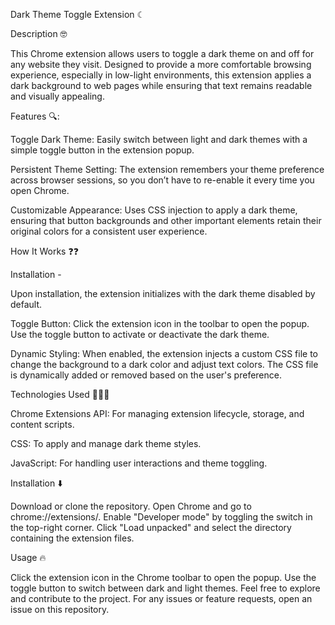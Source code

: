Dark Theme Toggle Extension ☾


Description 🤓

This Chrome extension allows users to toggle a dark theme on and off for any website they visit. Designed to provide a more comfortable browsing experience, 
especially in low-light environments, this extension applies a dark background to web pages while ensuring that text remains readable and visually appealing.

Features 🔍:

Toggle Dark Theme: Easily switch between light and dark themes with a simple toggle button in the extension popup.

Persistent Theme Setting: The extension remembers your theme preference across browser sessions, so you don’t have to re-enable it every time you open Chrome.

Customizable Appearance: Uses CSS injection to apply a dark theme, ensuring that button backgrounds and other important elements retain their original colors for a consistent user experience.

How It Works ❓❓

Installation - 

Upon installation, the extension initializes with the dark theme disabled by default.

Toggle Button: Click the extension icon in the toolbar to open the popup. Use the toggle button to activate or deactivate the dark theme.

Dynamic Styling: When enabled, the extension injects a custom CSS file to change the background to a dark color and adjust text colors. 
The CSS file is dynamically added or removed based on the user's preference.

Technologies Used 👩🏻‍💻

Chrome Extensions API: For managing extension lifecycle, storage, and content scripts.

CSS: To apply and manage dark theme styles.

JavaScript: For handling user interactions and theme toggling.

Installation ⬇️ 

Download or clone the repository.
Open Chrome and go to chrome://extensions/.
Enable "Developer mode" by toggling the switch in the top-right corner.
Click "Load unpacked" and select the directory containing the extension files.

Usage 🔥

Click the extension icon in the Chrome toolbar to open the popup.
Use the toggle button to switch between dark and light themes.
Feel free to explore and contribute to the project. For any issues or feature requests, open an issue on this repository.
